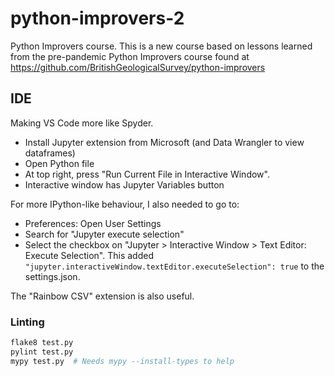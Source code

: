 # python-improvers-2
Python Improvers course.  This is a new course based on lessons learned from the pre-pandemic Python Improvers course found at https://github.com/BritishGeologicalSurvey/python-improvers

## IDE

Making VS Code more like Spyder.

+ Install Jupyter extension from Microsoft (and Data Wrangler to view dataframes)
+ Open Python file
+ At top right, press "Run Current File in Interactive Window".
+ Interactive window has Jupyter Variables button

For more IPython-like behaviour, I also needed to go to:

+ Preferences: Open User Settings
+ Search for "Jupyter execute selection"
+ Select the checkbox on "Jupyter > Interactive Window > Text Editor: Execute Selection".  This added `"jupyter.interactiveWindow.textEditor.executeSelection": true` to the settings.json.

The "Rainbow CSV" extension is also useful.

### Linting

```python
flake8 test.py
pylint test.py
mypy test.py  # Needs mypy --install-types to help
```